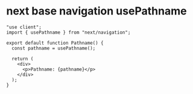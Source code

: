 # next base navigation usePathname

```tsx
"use client";
import { usePathname } from "next/navigation";

export default function Pathname() {
  const pathname = usePathname();

  return (
    <div>
      <p>Pathname: {pathname}</p>
    </div>
  );
}
```

